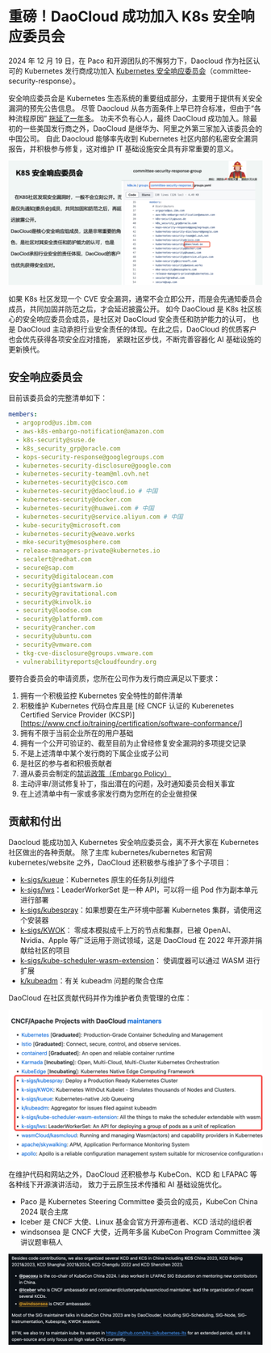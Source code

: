 # 重磅！DaoCloud 成功加入 K8s 安全响应委员会

2024 年 12 月 19 日，在 Paco 和开源团队的不懈努力下，Daocloud 作为社区认可的 Kubernetes 发行商成功加入
[Kubernetes 安全响应委员会](https://github.com/kubernetes/k8s.io/blob/main/groups/committee-security-response/groups.yaml)（committee-security-response）。

安全响应委员会是 Kubernetes 生态系统的重要组成部分，主要用于提供有关安全漏洞的预先公告信息。
尽管 Daocloud 从各方面条件上早已符合标准，但由于“各种流程原因”
[拖延了一年多](https://github.com/kubernetes/committee-security-response/issues/180)。
功夫不负有心人，最终 DaoCloud 成功加入。除最初的一些美国发行商之外，DaoCloud 是继华为、阿里之外第三家加入该委员会的中国公司。
自此 Daocloud 能够率先收到 Kubernetes 社区内部的私密安全漏洞报告，并积极参与修复，这对维护 IT 基础设施安全具有非常重要的意义。

![安全响应委员会](./images/sec01.png)

如果 K8s 社区发现一个 CVE 安全漏洞，通常不会立即公开，而是会先通知委员会成员，共同加固并防范之后，才会延迟披露公开。
如今 DaoCloud 是 K8s 社区核心的安全响应委员会成员，是社区对 DaoCloud 安全责任和防护能力的认可，
也是 DaoCloud 主动承担行业安全责任的体现。在此之后，DaoCloud 的优质客户也会优先获得各项安全应对措施，
紧跟社区步伐，不断完善容器化 AI 基础设施的更新换代。

## 安全响应委员会

目前该委员会的完整清单如下：

```yaml
members:
  - argoprod@us.ibm.com
  - aws-k8s-embargo-notification@amazon.com
  - k8s-security@suse.de
  - k8s_security_grp@oracle.com
  - kops-security-response@googlegroups.com
  - kubernetes-security-disclosure@google.com
  - kubernetes-security-team@ml.ovh.net
  - kubernetes-security@cisco.com
  - kubernetes-security@daocloud.io # 中国
  - kubernetes-security@docker.com
  - kubernetes-security@huawei.com # 中国
  - kubernetes-security@service.aliyun.com # 中国
  - kube-security@microsoft.com
  - kubernetes-security@weave.works
  - mke-security@mesosphere.com
  - release-managers-private@kubernetes.io
  - secalert@redhat.com
  - secure@sap.com
  - security@digitalocean.com
  - security@giantswarm.io
  - security@gravitational.com
  - security@kinvolk.io
  - security@loodse.com
  - security@platform9.com
  - security@rancher.com
  - security@ubuntu.com
  - security@vmware.com
  - tkg-cve-disclosure@groups.vmware.com
  - vulnerabilityreports@cloudfoundry.org
```

要符合委员会的申请资质，您所在公司作为发行商应满足以下要求：

1. 拥有一个积极监控 Kubernetes 安全特性的邮件清单
1. 积极维护 Kubernetes 代码仓库且是
   [经 CNCF 认证的 Kuberenetes Certified Service Provider (KCSP)][https://www.cncf.io/training/certification/software-conformance/]
1. 拥有不限于当前企业所在的用户基础
1. 拥有一个公开可验证的、截至目前为止曾经修复安全漏洞的多项提交记录
1. 不是上述清单中某个发行商的下属企业或子公司
1. 是社区的参与者和积极贡献者
1. 遵从委员会制定的[禁运政策（Embargo Policy）](https://github.com/kubernetes/committee-security-response/blob/main/private-distributors-list.md#embargo-policy)
1. 主动评审/测试修复补丁，指出潜在的问题，及时通知委员会相关事宜
1. 在上述清单中有一家或多家发行商为您所在的企业做担保

## 贡献和付出

Daocloud 能成功加入 Kubernetes 安全响应委员会，离不开大家在 Kubernetes 社区做出的各种贡献。
除了主库 kubernetes/kubernetes 和官网 kubernetes/website 之外，DaoCloud 还积极参与维护了多个子项目：

- [k-sigs/kueue](https://github.com/kubernetes-sigs/kueue)：Kubernetes 原生的任务队列组件
- [k-sigs/lws](https://github.com/kubernetes-sigs/lws)：LeaderWorkerSet 是一种 API，可以将一组 Pod 作为副本单元进行部署
- [k-sigs/kubespray](https://github.com/kubernetes-sigs/kubespray)：如果想要在生产环境中部署 Kubernetes 集群，请使用这个安装器
- [k-sigs/KWOK](https://github.com/kubernetes-sigs/kwok)：
  零成本模拟成千上万的节点和集群，已被 OpenAI、Nvidia、Apple 等广泛运用于测试领域，这是 DaoCloud 在 2022 年开源并捐献给社区的项目
- [k-sigs/kube-scheduler-wasm-extension](https://github.com/kubernetes-sigs/kube-scheduler-wasm-extension)：
  使调度器可以通过 WASM 进行扩展
- [k/kubeadm](https://github.com/kubernetes/kubeadm/)：有关 kubeadm 问题的聚合仓库

DaoCloud 在社区贡献代码并作为维护者负责管理的仓库：

![maintainers](./images/sec02.png)

在维护代码和网站之外，DaoCloud 还积极参与 KubeCon、KCD 和 LFAPAC 等各种线下开源演讲活动，
致力于云原生技术传播和 AI 基础设施优化。

- Paco 是 Kubernetes Steering Committee 委员会的成员，KubeCon China 2024 联合主席
- Iceber 是 CNCF 大使、Linux 基金会官方开源布道者、KCD 活动的组织者
- windsonsea 是 CNCF 大使，近两年多届 KubeCon Program Committee 演讲议题审稿人

![them](./images/sec03.png)
